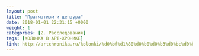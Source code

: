 ```yaml
---
layout: post
title: "Прагматизм и цензура"
date: 2018-01-01 22:31:15 +0000
weight: 1
categories: [2. Расследования]
tags: [КОЛОНКА В АРТ-ХРОНИКЕ]
link: http://artchronika.ru/kolonki/%d0%bf%d1%80%d0%b0%d0%b3%d0%bc%d0%b0%d1%82%d0%b8%d0%b7%d0%bc-%d0%b8-%d1%86%d0%b5%d0%bd%d0%b7%d1%83%d1%80%d0%b0/
---
```

